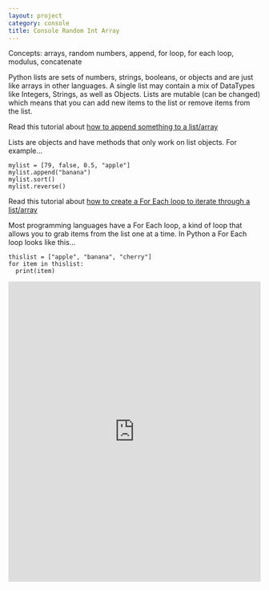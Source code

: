 ```yaml
---
layout: project
category: console
title: Console Random Int Array
---
```


Concepts: arrays, random numbers, append, for loop, for each loop, modulus, concatenate

Python lists are sets of numbers, strings, booleans, or objects and are just like arrays in other languages. A single list may contain a mix of DataTypes like Integers, Strings, as well as Objects. Lists are mutable (can be changed) which means that you can add new items to the list or remove items from the list.

Read this tutorial about [how to append something to a list/array](https://www.geeksforgeeks.org/append-extend-python/)

Lists are objects and have methods that only work on list objects. For example...
```
mylist = [79, false, 0.5, "apple"]
mylist.append("banana")
mylist.sort()
mylist.reverse()
```

Read this tutorial about [how to create a For Each loop to iterate through a list/array](https://www.geeksforgeeks.org/iterate-over-a-list-in-python/)

Most programming languages have a For Each loop, a kind of loop that allows you to grab items from the list one at a time. In Python a For Each loop looks like this...
```
thislist = ["apple", "banana", "cherry"]
for item in thislist:
  print(item)
```

<iframe src="https://trinket.io/embed/python/f88dae8c78?outputOnly=true&runOption=run&start=result" width="100%" height="600" frameborder="0" marginwidth="0" marginheight="0" allowfullscreen></iframe>

